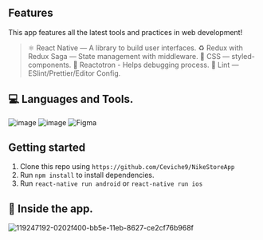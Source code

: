 ## Features

This app features all the latest tools and practices in web development!

> ⚛ React Native — A library to build user interfaces.
♻ Redux with Redux Saga — State management with middleware.
💅 CSS — styled-components.
🌸 Reactotron - Helps debugging process.
💖 Lint — ESlint/Prettier/Editor Config.

## 💻 Languages and Tools.
![image](https://camo.githubusercontent.com/9d07c04bdd98c662d5df9d4e1cc1de8446ffeaebca330feb161f1fb8e1188204/68747470733a2f2f696d672e736869656c64732e696f2f62616467652f4a6176615363726970742d4637444631453f7374796c653d666f722d7468652d6261646765266c6f676f3d6a617661736372697074266c6f676f436f6c6f723d626c61636b)
![image](https://camo.githubusercontent.com/0b9bce580a369d91352cf37397f1e079ef104531fc0bc53a145deb8f43fca535/68747470733a2f2f696d672e736869656c64732e696f2f62616467652f52656163745f4e61746976652d3230323332413f7374796c653d666f722d7468652d6261646765266c6f676f3d7265616374266c6f676f436f6c6f723d363144414642)
![Figma](https://img.shields.io/badge/Figma-F24E1E?style=for-the-badge&logo=figma&logoColor=white)

## Getting started

1. Clone this repo using `https://github.com/Ceviche9/NikeStoreApp`
2. Run `npm install` to install dependencies.<br />
3. Run `react-native run android` or `react-native run ios`


## 📲 Inside the app.


![119247192-0202f400-bb5e-11eb-8627-ce2cf76b968f](https://user-images.githubusercontent.com/83431609/119417978-64c6cd80-bccd-11eb-978e-6373d048ca6d.png)
